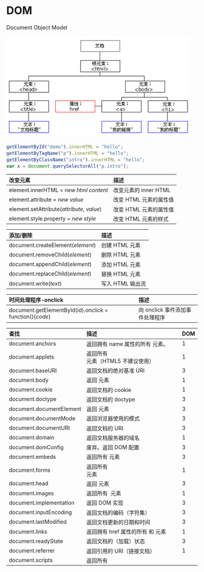 # DOM

Document Object Model

![DOM HTML 树](DOM.assets/ct_htmltree.gif)

```js
getElementById("demo").innerHTML = "hello";
getElementByTagName("p").innerHTML = "hello";
getElementByClassName("intro").innerHTML = "hello";
var x = document.querySelectorAll("p.intro");
```

| 改变元素                                   | 描述                   |
| :----------------------------------------- | :--------------------- |
| element.innerHTML = *new html content*     | 改变元素的 inner HTML  |
| element.attribute = *new value*            | 改变 HTML 元素的属性值 |
| element.setAttribute(*attribute*, *value*) | 改变 HTML 元素的属性值 |
| element.style.property = *new style*       | 改变 HTML 元素的样式   |

| 添加/删除                         | 描述             |
| :-------------------------------- | :--------------- |
| document.createElement(*element*) | 创建 HTML 元素   |
| document.removeChild(*element*)   | 删除 HTML 元素   |
| document.appendChild(*element*)   | 添加 HTML 元素   |
| document.replaceChild(*element*)  | 替换 HTML 元素   |
| document.write(*text*)            | 写入 HTML 输出流 |

| 时间处理程序-onclick                                     | 描述                            |
| :------------------------------------------------------- | :------------------------------ |
| document.getElementById(id).onclick = function(){*code*} | 向 onclick 事件添加事件处理程序 |

| 查找                         | 描述                                        | DOM  |
| :--------------------------- | :------------------------------------------ | :--- |
| document.anchors             | 返回拥有 name 属性的所有 <a> 元素。         | 1    |
| document.applets             | 返回所有 <applet> 元素（HTML5 不建议使用）  | 1    |
| document.baseURI             | 返回文档的绝对基准 URI                      | 3    |
| document.body                | 返回 <body> 元素                            | 1    |
| document.cookie              | 返回文档的 cookie                           | 1    |
| document.doctype             | 返回文档的 doctype                          | 3    |
| document.documentElement     | 返回 <html> 元素                            | 3    |
| document.documentMode        | 返回浏览器使用的模式                        | 3    |
| document.documentURI         | 返回文档的 URI                              | 3    |
| document.domain              | 返回文档服务器的域名                        | 1    |
| document.domConfig           | 废弃。返回 DOM 配置                         | 3    |
| document.embeds              | 返回所有 <embed> 元素                       | 3    |
| document.forms               | 返回所有 <form> 元素                        | 1    |
| document.head                | 返回 <head> 元素                            | 3    |
| document.images              | 返回所有 <img> 元素                         | 1    |
| document.implementation      | 返回 DOM 实现                               | 3    |
| document.inputEncoding       | 返回文档的编码（字符集）                    | 3    |
| document.lastModified        | 返回文档更新的日期和时间                    | 3    |
| document.links               | 返回拥有 href 属性的所有 <area> 和 <a> 元素 | 1    |
| document.readyState          | 返回文档的（加载）状态                      | 3    |
| document.referrer            | 返回引用的 URI（链接文档）                  | 1    |
| document.scripts             | 返回所有 <script> 元素                      | 3    |
| document.strictErrorChecking | 返回是否强制执行错误检查                    | 3    |
| document.title               | 返回 <title> 元素                           | 1    |
| document.URL                 | 返回文档的完整 URL                          | 1    |

### 可访问的对象

以下 HTML 对象（和对象集合）也是可访问的：

- [document.anchors](https://www.w3school.com.cn/tiy/t.asp?f=eg_js_doc_anchors)
- [document.body](https://www.w3school.com.cn/tiy/t.asp?f=eg_js_doc_anchors)
- [document.documentElement](https://www.w3school.com.cn/tiy/t.asp?f=eg_js_doc_anchors)
- [document.embeds](https://www.w3school.com.cn/tiy/t.asp?f=eg_js_doc_anchors)
- [document.forms](https://www.w3school.com.cn/tiy/t.asp?f=eg_js_doc_anchors)
- [document.head](https://www.w3school.com.cn/tiy/t.asp?f=eg_js_doc_anchors)
- [document.images](https://www.w3school.com.cn/tiy/t.asp?f=eg_js_doc_anchors)
- [document.links](https://www.w3school.com.cn/tiy/t.asp?f=eg_js_doc_anchors)
- [document.scripts](https://www.w3school.com.cn/tiy/t.asp?f=eg_js_doc_anchors)
- [document.title](https://www.w3school.com.cn/tiy/t.asp?f=eg_js_doc_anchors)